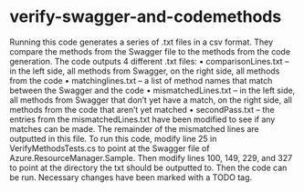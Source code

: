 # verify-swagger-and-codemethods

Running this code generates a series of .txt files in a csv format. They compare the methods from the Swagger file to the methods from the code generation. 
The code outputs 4 different .txt files:
•	comparisonLines.txt – in the left side, all methods from Swagger, on the right side, all methods from the code
•	matchinglines.txt – a list of method names that match between the Swagger and the code
•	mismatchedLines.txt – in the left side, all methods from Swagger that don’t yet have a match, on the right side, all methods from the code that aren’t yet matched
•	secondPass.txt – the entries from the mismatchedLines.txt have been modified to see if any matches can be made. The remainder of the mismatched lines are outputted in this file.
To run this code, modify line 25 in VerifyMethodsTests.cs to point at the Swagger file of Azure.ResourceManager.Sample. Then modify lines 100, 149, 229, and 327 to point at the directory the txt should be outputted to. Then the code can be run. Necessary changes have been marked with a TODO tag.
